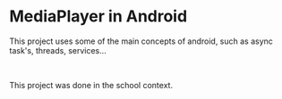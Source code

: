 <h1>MediaPlayer in Android</h1>
<p>This project uses some of the main concepts of android, such as async task's, threads, services...</p>
<br>
<p>This project was done in the school context.</p>

